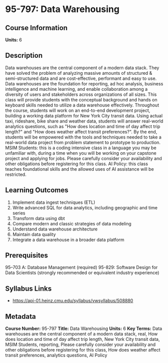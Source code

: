 # 95-797: Data Warehousing

## Course Information

**Units:** 6

## Description

Data warehouses are the central component of a modern data stack. They have solved the problem of analyzing massive amounts of structured & semi-structured data and are cost-effective, performant and easy to use. Data warehouses are the foundation for reporting, ad hoc analysis, business intelligence and machine learning, and enable collaboration among a diversity of users and stakeholders across organizations of all sizes. This class will provide students with the conceptual background and hands on keyboard skills needed to utilize a data warehouse effectively. Throughout the course, students will work on an end-to-end development project, building a working data platform for New York City transit data. Using actual taxi, rideshare, bike share and weather data, students will answer real-world analytics questions, such as "How does location and time of day affect trip length?" and "How does weather affect transit preferences?". By the end, students will be empowered with the tools and techniques needed to take a real-world data project from problem statement to prototype to production. MSIM Students: this is a coding intensive class in a language you may be unfamiliar with, during a time when you will be working on your capstone project and applying for jobs. Please carefully consider your availability and other obligations before registering for this class. AI Policy: this class teaches foundational skills and the allowed uses of AI assistance will be restricted.

## Learning Outcomes

1. Implement data ingest techniques (ETL)
2. Write advanced SQL for data analytics, including geographic and time series
3. Transform data using dbt
4. Compare modern and classic strategies of data modeling
5. Understand data warehouse architecture
6. Maintain data quality
7. Integrate a data warehouse in a broader data platform

## Prerequisites

95–703 A: Database Management (required) 95-829: Software Design for Data Scientists (strongly recommended or equivalent industry experience)

## Syllabus Links

* https://api-01.heinz.cmu.edu/syllabus/vwsyllabus/508880

## Metadata

**Course Number:** 95-797
**Title:** Data Warehousing
**Units:** 6
**Key Terms:** Data warehouses are the central component of a modern data stack, real, How does location and time of day affect trip length, New York City transit data, MSIM Students, reporting, Please carefully consider your availability and other obligations before registering for this class, How does weather affect transit preferences, analytics questions, AI Policy
